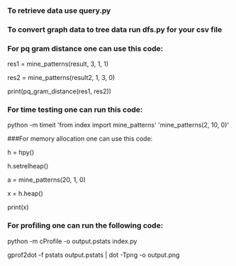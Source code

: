 ### To retrieve data use query.py


### To convert graph data to tree data run dfs.py for your csv file
 
 
 ### For pq gram distance one can use this code:
 
 res1 = mine_patterns(result, 3, 1, 1)
 
 res2 = mine_patterns(result2, 1, 3, 0)
 
 print(pq_gram_distance(res1, res2))
 

 ### For time testing one can run this code: 

 python -m timeit 'from index import mine_patterns' 'mine_patterns(2, 10, 0)'
 

 ###For memory allocation one can use this code:
 
 h = hpy()
 
 h.setrelheap()
 
 a = mine_patterns(20, 1, 0)
 
 x = h.heap()
 
 print(x)


 ### For profiling one  can run the following code:
 
  python -m cProfile -o output.pstats index.py 
  
  gprof2dot -f pstats output.pstats | dot -Tpng -o output.png


